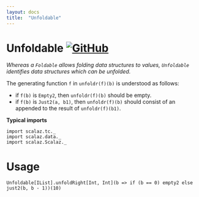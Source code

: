 ```yaml
---
layout: docs
title:  "Unfoldable"
---
```


# Unfoldable [![GitHub](../img/github.png)](https://github.com/scalaz/scalaz/blob/series/8.0.x/base/shared/src/main/scala/scalaz/tc/unfoldable.scala)

*Whereas a `Foldable` allows folding data structures to values, `Unfoldable` identifies data structures which can be unfolded.*

The generating function `f` in `unfoldr(f)(b)` is understood as follows:

- if `f(b)` is `Empty2`, then `unfoldr(f)(b)` should be empty.
- if `f(b)` is `Just2(a, b1)`, then `unfoldr(f)(b)` should consist of an appended to the result of `unfoldr(f)(b1)`.

**Typical imports**

```tut:silent
import scalaz.tc._
import scalaz.data._
import scalaz.Scalaz._
```

# Usage

```tut
Unfoldable[IList].unfoldRight[Int, Int](b => if (b == 0) empty2 else just2(b, b - 1))(10)
```
